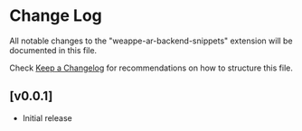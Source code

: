 # Change Log

All notable changes to the "weappe-ar-backend-snippets" extension will be documented in this file.

Check [Keep a Changelog](http://keepachangelog.com/) for recommendations on how to structure this file.

## [v0.0.1]

- Initial release